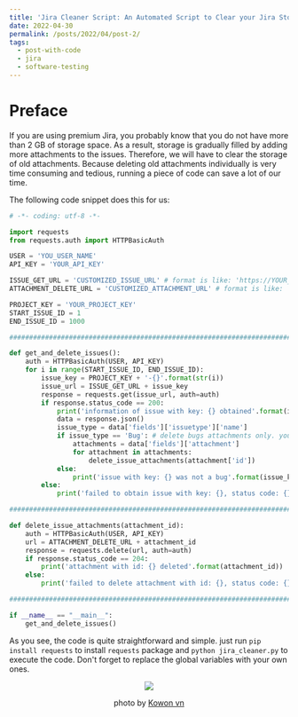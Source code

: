 ```yaml
---
title: 'Jira Cleaner Script: An Automated Script to Clear your Jira Storage'
date: 2022-04-30
permalink: /posts/2022/04/post-2/
tags:
  - post-with-code
  - jira
  - software-testing
---
```


Preface
======
If you are using premium Jira, you probably know that you do not have more than 2 GB of storage space. As a result, storage is gradually filled by adding more attachments to the issues. Therefore, we will have to clear the storage of old attachments. Because deleting old attachments individually is very time consuming and tedious, running a piece of code can save a lot of our time.

The following code snippet does this for us:

```python
# -*- coding: utf-8 -*-

import requests
from requests.auth import HTTPBasicAuth

USER = 'YOU_USER_NAME'
API_KEY = 'YOUR_API_KEY'

ISSUE_GET_URL = 'CUSTOMIZED_ISSUE_URL' # format is like: 'https://YOUR_DOMAIN.atlassian.net/rest/api/3/issue/' 
ATTACHMENT_DELETE_URL = 'CUSTOMIZED_ATTACHMENT_URL' # format is like: 'https://YOUR_DOMAIN.atlassian.net/rest/api/3/attachment/'

PROJECT_KEY = 'YOUR_PROJECT_KEY'
START_ISSUE_ID = 1
END_ISSUE_ID = 1000

###########################################################################

def get_and_delete_issues():
    auth = HTTPBasicAuth(USER, API_KEY)
    for i in range(START_ISSUE_ID, END_ISSUE_ID):
        issue_key = PROJECT_KEY + '-{}'.format(str(i))
        issue_url = ISSUE_GET_URL + issue_key
        response = requests.get(issue_url, auth=auth)
        if response.status_code == 200:
            print('information of issue with key: {} obtained'.format(issue_key))
            data = response.json()
            issue_type = data['fields']['issuetype']['name']
            if issue_type == 'Bug': # delete bugs attachments only. you can remove this part to delete all types
                attachments = data['fields']['attachment']
                for attachment in attachments:
                    delete_issue_attachments(attachment['id'])
            else:
                print('issue with key: {} was not a bug'.format(issue_key))
        else:
            print('failed to obtain issue with key: {}, status code: {}'.format(issue_key, response.status_code))

###########################################################################

def delete_issue_attachments(attachment_id):
    auth = HTTPBasicAuth(USER, API_KEY)
    url = ATTACHMENT_DELETE_URL + attachment_id
    response = requests.delete(url, auth=auth)
    if response.status_code == 204:
        print('attachment with id: {} deleted'.format(attachment_id))
    else:
        print('failed to delete attachment with id: {}, status code: {}'.format(attachment_id, response.status_code))

###########################################################################

if __name__ == "__main__":
    get_and_delete_issues()
```

As you see, the code is quite straightforward and simple. just run `pip install requests` to install `requests` package and `python jira_cleaner.py` to execute the code. Don't forget to replace the global variables with your own ones.


<p align="center">
<img src="https://images.unsplash.com/photo-1558317374-067fb5f30001?ixlib=rb-1.2.1&ixid=MnwxMjA3fDB8MHxwaG90by1wYWdlfHx8fGVufDB8fHx8&auto=format&fit=crop&w=1470&q=80">
</p>
<p align="center">
photo by <a href="https://unsplash.com/@kowon">Kowon vn</a>
</p>